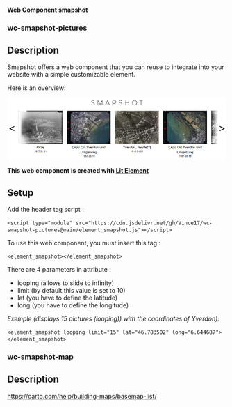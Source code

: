 #### Web Component smapshot
### wc-smapshot-pictures

## Description

Smapshot offers a web component that you can reuse to integrate into your website with a simple customizable element.

Here is an overview:

![enter image description here](https://raw.githubusercontent.com/Vince17/wc-smapshot-pictures/main/screenshot.png)

**This web component is created with [Lit Element](https://lit.dev/)**

## Setup
Add the header tag script : 

    <script type="module" src="https://cdn.jsdelivr.net/gh/Vince17/wc-smapshot-pictures@main/element_smapshot.js"></script>

To use this web component, you must insert this tag : 

    <element_smapshot></element_smapshot>

There are 4 parameters in attribute :

-   looping (allows to slide to infinity)
-   limit (by default this value is set to 10)
-   lat (you have to define the latitude)
-   long (you have to define the longitude)

*Exemple (displays 15 pictures (looping)) with the coordinates of Yverdon):*

    <element_smapshot looping limit="15" lat="46.783502" long="6.644687"></element_smapshot>

### wc-smapshot-map

## Description

https://carto.com/help/building-maps/basemap-list/

